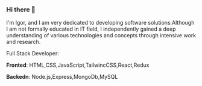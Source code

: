 ### Hi there 👋

I'm Igor, and I am very dedicated to developing software solutions.Although I am not formally educated in IT field, I independently gained a deep
understanding of various technologies and concepts through intensive work and research.

Full Stack Developer:

__Fronted__: HTML,CSS,JavaScript,TailwincCSS,React,Redux

__Backedn__: Node.js,Express,MongoDb,MySQL

<!--
**IgorStojadinovic/IgorStojadinovic** is a ✨ _special_ ✨ repository because its `README.md` (this file) appears on your GitHub profile.

Here are some ideas to get you started:

- 🔭 I’m currently working on ...
- 🌱 I’m currently learning ...
- 👯 I’m looking to collaborate on ...
- 🤔 I’m looking for help with ...
- 💬 Ask me about ...
- 📫 How to reach me: ...
- 😄 Pronouns: ...
- ⚡ Fun fact: ...
-->
